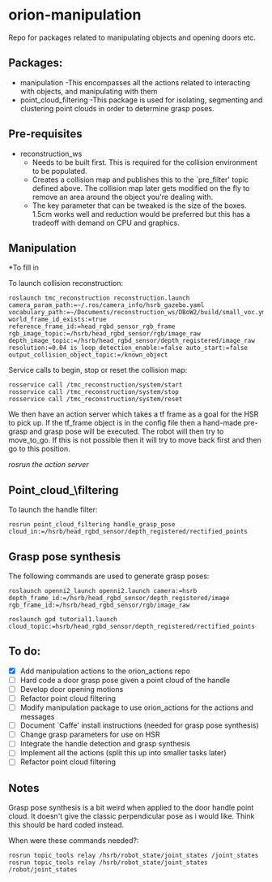 # orion-manipulation
Repo for packages related to manipulating objects and opening doors etc.

## Packages:
* manipulation
	-This encompasses all the actions related to interacting with objects, and manipulating with them
* point\_cloud\_filtering
	-This package is used for isolating, segmenting and clustering point clouds in order to determine grasp poses.

## Pre-requisites
* reconstruction\_ws 
	- Needs to be built first. This is required for the collision environment to be populated.
	- Creates a collision map and publishes this to the `pre\_filter' topic defined above. The collision map later gets modified on the fly to remove an area around the object you're dealing with. 
	- The key parameter that can be tweaked is the size of the boxes. 1.5cm works well and reduction would be preferred but this has a tradeoff with demand on CPU and graphics.



## Manipulation
*To fill in

To launch collision reconstruction:
```
roslaunch tmc_reconstruction reconstruction.launch camera_param_path:=~/.ros/camera_info/hsrb_gazebo.yaml vocabulary_path:=~/Documents/reconstruction_ws/DBoW2/build/small_voc.yml.gz world_frame_id_exists:=true reference_frame_id:=head_rgbd_sensor_rgb_frame rgb_image_topic:=/hsrb/head_rgbd_sensor/rgb/image_raw depth_image_topic:=/hsrb/head_rgbd_sensor/depth_registered/image_raw resolution:=0.04 is_loop_detection_enable:=false auto_start:=false output_collision_object_topic:=/known_object
```
Service calls to begin, stop or reset the collision map:
```
rosservice call /tmc_reconstruction/system/start
rosservice call /tmc_reconstruction/system/stop
rosservice call /tmc_reconstruction/system/reset
```

We then have an action server which takes a tf frame as a goal for the HSR to pick up. If the tf\_frame object is in the config file then a hand-made pre-grasp and grasp pose will be executed. The robot will then try to move\_to\_go. If this is not possible then it will try to move back first and then go to this position.

*rosrun the action server*

## Point\_cloud_\filtering
To launch the handle filter:
```
rosrun point_cloud_filtering handle_grasp_pose cloud_in:=/hsrb/head_rgbd_sensor/depth_registered/rectified_points
```

## Grasp pose synthesis
The following commands are used to generate grasp poses:
```
roslaunch openni2_launch openni2.launch camera:=hsrb depth_frame_id:=/hsrb/head_rgbd_sensor/depth_registered/image rgb_frame_id:=/hsrb/head_rgbd_sensor/rgb/image_raw
```
```
roslaunch gpd tutorial1.launch cloud_topic:=hsrb/head_rgbd_sensor/depth_registered/rectified_points
```

## To do:
- [x] Add manipulation actions to the orion_actions repo
- [ ] Hard code a door grasp pose given a point cloud of the handle
- [ ] Develop door opening motions
- [ ] Refactor point cloud filtering
- [ ] Modify manipulation package to use orion_actions for the actions and messages 
- [ ] Document `Caffe' install instructions (needed for grasp pose synthesis)
- [ ] Change grasp parameters for use on HSR
- [ ] Integrate the handle detection and grasp synthesis
- [ ] Implement all the actions (split this up into smaller tasks later)
- [ ] Refactor point cloud filtering

## Notes
Grasp pose synthesis is a bit weird when applied to the door handle point cloud. It doesn't give the classic perpendicular pose as i would like. Think this should be hard coded instead.

When were these commands needed?:
```
rosrun topic_tools relay /hsrb/robot_state/joint_states /joint_states
rosrun topic_tools relay /hsrb/robot_state/joint_states /robot/joint_states
```


